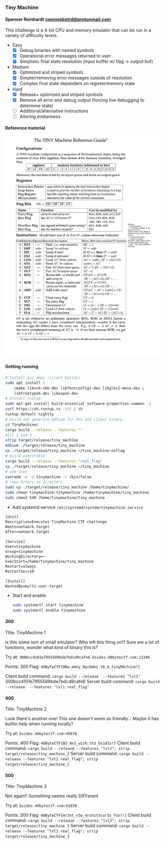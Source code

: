 ### Tiny Machine
#### Spenser Reinhardt <commiebstrd@protonmail.com>

This challenge is a 4-bit CPU and memory emulator that can be run in a variety of difficulty levels.

* Easy
  - [X] Debug binaries with named symbols
  - [X] Operational error messages returned to user
  - [X] Simplistic final state resolution (input buffer w/ flag -> output buf)
* Medium
  - [X] Optimized and striped symbols
  - [X] Simpler/removing error messages outside of resolution
  - [X] Complex final state dependent on register/memory state
* Hard
  - [X] Release+ optimized and striped symbols
  - [X] Remove all error and debug output (forcing live debugging to determine state)
  - [ ] Additional/alternative instructions
  - [ ] Altering endianness

#### Reference material

![ref](reference/tiny-machine-reference.jpg)


#### Getting running

```sh
# Install gui deps (client builds)
sudo apt install \
    cmake libxcb-xkb-dev libfontconfig1-dev libgles2-mesa-dev \
    libfreetype6-dev libexpat-dev
# Install rustup
sudo apt-get install build-essential software-properties-common -y
curl https://sh.rustup.rs -sSf | sh
rustup default nightly
# build and generate md5sum for dns and client binary
cd TinyMachine/
cargo build --release --features ""
#lvl 2 and 3
strip target/release/tiny_machine
md5sum ./target/release/tiny_machine
cp ./target/release/tiny_machine ~/tiny_machine-noflag
# Build executable
cargo build --release --features "real_flag"
cp ./target/release/tiny_machine ~/tiny_machine
# add user
useradd -m -U tinymachine -s /bin/false
# copy binary to directory
sudo cp ./target/release/tiny_machine /home/tinymachine/
sudo chown tinymachine:tinymachine /home/tinymachine/tiny_machine
sudo chmod 540 /home/tinymachine/tiny_machine
```
* Add systemd service `/etc/systemd/system/tinymachine.service`
```
[Unit]
Description=Executes TinyMachine CTF challenge
Wants=network.target
After=network.target

[Service]
User=tinymachine
Group=tinymachine
WorkingDirectory=~
ExecStart=/home/tinymachine/tiny_machine
Restart=always
RestartSec=10

[Install]
WantedBy=multi-user.target
```
* Start and enable
  ```sh
  sudo systemctl start tinymachine
  sudo systemctl enable tinymachine
  ```

#### 300

Title: TinyMachine 1

Is this some sort of small emulator? Who left this thing on!? Sure are a lot of functions, wonder what kind of binary this is?

Try at: `300bcc4101e7955589bde7bdcd9cafe6.bsides.40bytectf.com:12346`

Points: 300
Flag: `40ByteCTF{H0w_m4ny_0pc0des_t0_4_tinyM4chine?}`

Client build command: `cargo build --release  --features "lvl1"` 300bcc4101e7955589bde7bdcd9cafe6
Server build command: `cargo build --release  --features "lvl1 real_flag"`

#### 400

Title: TinyMachine 2

Look there's another one! This one doesn't seem so friendly... Maybe it has builtin help when running locally?

Try at: `bsides.40bytectf.com:45678`

Points: 400
Flag: `40ByteCTF{B3_0n3_w1th_th3_bs1d3s!}`
Client build command: `cargo build --release --features "lvl2"; strip target/release/tiny_machine_2`
Server build command: `cargo build --release --features "lvl2 real_flag"; strip target/release/tiny_machine_2`

#### 500

Title: TinyMachine 3

Not again!! Something seems really DIFFerent

Try at: `bsides.40bytectf.com:61830`

Points: 500
Flag: `40ByteCTF{4r3nt_n3w_4rch1t3cur3s_fun?!}`
Client build command: `cargo build --release --features "lvl3"; strip target/release/tiny_machine_3`
Server build command: `cargo build --release --features "lvl3 real_flag"; strip target/release/tiny_machine_3`
